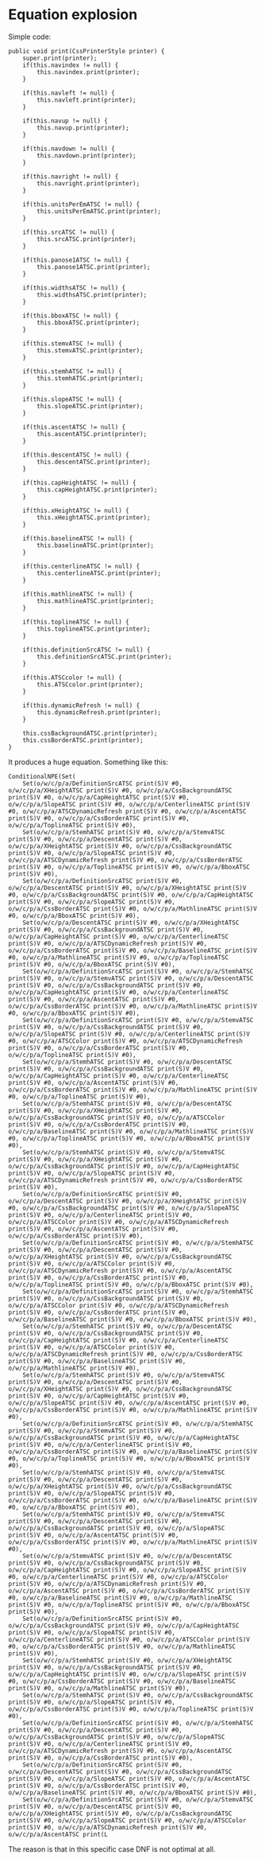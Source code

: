 # Equation explosion

Simple code:

    public void print(CssPrinterStyle printer) {
        super.print(printer);
        if(this.navindex != null) {
            this.navindex.print(printer);
        }

        if(this.navleft != null) {
            this.navleft.print(printer);
        }

        if(this.navup != null) {
            this.navup.print(printer);
        }

        if(this.navdown != null) {
            this.navdown.print(printer);
        }

        if(this.navright != null) {
            this.navright.print(printer);
        }

        if(this.unitsPerEmATSC != null) {
            this.unitsPerEmATSC.print(printer);
        }

        if(this.srcATSC != null) {
            this.srcATSC.print(printer);
        }

        if(this.panose1ATSC != null) {
            this.panose1ATSC.print(printer);
        }

        if(this.widthsATSC != null) {
            this.widthsATSC.print(printer);
        }

        if(this.bboxATSC != null) {
            this.bboxATSC.print(printer);
        }

        if(this.stemvATSC != null) {
            this.stemvATSC.print(printer);
        }

        if(this.stemhATSC != null) {
            this.stemhATSC.print(printer);
        }

        if(this.slopeATSC != null) {
            this.slopeATSC.print(printer);
        }

        if(this.ascentATSC != null) {
            this.ascentATSC.print(printer);
        }

        if(this.descentATSC != null) {
            this.descentATSC.print(printer);
        }

        if(this.capHeightATSC != null) {
            this.capHeightATSC.print(printer);
        }

        if(this.xHeightATSC != null) {
            this.xHeightATSC.print(printer);
        }

        if(this.baselineATSC != null) {
            this.baselineATSC.print(printer);
        }

        if(this.centerlineATSC != null) {
            this.centerlineATSC.print(printer);
        }

        if(this.mathlineATSC != null) {
            this.mathlineATSC.print(printer);
        }

        if(this.toplineATSC != null) {
            this.toplineATSC.print(printer);
        }

        if(this.definitionSrcATSC != null) {
            this.definitionSrcATSC.print(printer);
        }

        if(this.ATSCcolor != null) {
            this.ATSCcolor.print(printer);
        }

        if(this.dynamicRefresh != null) {
            this.dynamicRefresh.print(printer);
        }

        this.cssBackgroundATSC.print(printer);
        this.cssBorderATSC.print(printer);
    }

It produces a huge equation. Something like this:
    
    ConditionalNPE(Set(
        Set(o/w/c/p/a/DefinitionSrcATSC print(S)V #0, o/w/c/p/a/XHeightATSC print(S)V #0, o/w/c/p/a/CssBackgroundATSC print(S)V #0, o/w/c/p/a/CapHeightATSC print(S)V #0, o/w/c/p/a/SlopeATSC print(S)V #0, o/w/c/p/a/CenterlineATSC print(S)V #0, o/w/c/p/a/ATSCDynamicRefresh print(S)V #0, o/w/c/p/a/AscentATSC print(S)V #0, o/w/c/p/a/CssBorderATSC print(S)V #0, o/w/c/p/a/ToplineATSC print(S)V #0),
        Set(o/w/c/p/a/StemhATSC print(S)V #0, o/w/c/p/a/StemvATSC print(S)V #0, o/w/c/p/a/DescentATSC print(S)V #0, o/w/c/p/a/XHeightATSC print(S)V #0, o/w/c/p/a/CssBackgroundATSC print(S)V #0, o/w/c/p/a/SlopeATSC print(S)V #0, o/w/c/p/a/ATSCDynamicRefresh print(S)V #0, o/w/c/p/a/CssBorderATSC print(S)V #0, o/w/c/p/a/ToplineATSC print(S)V #0, o/w/c/p/a/BboxATSC print(S)V #0),
        Set(o/w/c/p/a/DefinitionSrcATSC print(S)V #0, o/w/c/p/a/DescentATSC print(S)V #0, o/w/c/p/a/XHeightATSC print(S)V #0, o/w/c/p/a/CssBackgroundATSC print(S)V #0, o/w/c/p/a/CapHeightATSC print(S)V #0, o/w/c/p/a/SlopeATSC print(S)V #0, o/w/c/p/a/CssBorderATSC print(S)V #0, o/w/c/p/a/MathlineATSC print(S)V #0, o/w/c/p/a/BboxATSC print(S)V #0),
        Set(o/w/c/p/a/DescentATSC print(S)V #0, o/w/c/p/a/XHeightATSC print(S)V #0, o/w/c/p/a/CssBackgroundATSC print(S)V #0, o/w/c/p/a/CapHeightATSC print(S)V #0, o/w/c/p/a/CenterlineATSC print(S)V #0, o/w/c/p/a/ATSCDynamicRefresh print(S)V #0, o/w/c/p/a/CssBorderATSC print(S)V #0, o/w/c/p/a/BaselineATSC print(S)V #0, o/w/c/p/a/MathlineATSC print(S)V #0, o/w/c/p/a/ToplineATSC print(S)V #0, o/w/c/p/a/BboxATSC print(S)V #0),
        Set(o/w/c/p/a/DefinitionSrcATSC print(S)V #0, o/w/c/p/a/StemhATSC print(S)V #0, o/w/c/p/a/StemvATSC print(S)V #0, o/w/c/p/a/DescentATSC print(S)V #0, o/w/c/p/a/CssBackgroundATSC print(S)V #0, o/w/c/p/a/CapHeightATSC print(S)V #0, o/w/c/p/a/CenterlineATSC print(S)V #0, o/w/c/p/a/AscentATSC print(S)V #0, o/w/c/p/a/CssBorderATSC print(S)V #0, o/w/c/p/a/MathlineATSC print(S)V #0, o/w/c/p/a/BboxATSC print(S)V #0),
        Set(o/w/c/p/a/DefinitionSrcATSC print(S)V #0, o/w/c/p/a/StemvATSC print(S)V #0, o/w/c/p/a/CssBackgroundATSC print(S)V #0, o/w/c/p/a/SlopeATSC print(S)V #0, o/w/c/p/a/CenterlineATSC print(S)V #0, o/w/c/p/a/ATSCColor print(S)V #0, o/w/c/p/a/ATSCDynamicRefresh print(S)V #0, o/w/c/p/a/CssBorderATSC print(S)V #0, o/w/c/p/a/ToplineATSC print(S)V #0),
        Set(o/w/c/p/a/StemhATSC print(S)V #0, o/w/c/p/a/DescentATSC print(S)V #0, o/w/c/p/a/CssBackgroundATSC print(S)V #0, o/w/c/p/a/CapHeightATSC print(S)V #0, o/w/c/p/a/CenterlineATSC print(S)V #0, o/w/c/p/a/AscentATSC print(S)V #0, o/w/c/p/a/CssBorderATSC print(S)V #0, o/w/c/p/a/MathlineATSC print(S)V #0, o/w/c/p/a/ToplineATSC print(S)V #0),
        Set(o/w/c/p/a/StemhATSC print(S)V #0, o/w/c/p/a/DescentATSC print(S)V #0, o/w/c/p/a/XHeightATSC print(S)V #0, o/w/c/p/a/CssBackgroundATSC print(S)V #0, o/w/c/p/a/ATSCColor print(S)V #0, o/w/c/p/a/CssBorderATSC print(S)V #0, o/w/c/p/a/BaselineATSC print(S)V #0, o/w/c/p/a/MathlineATSC print(S)V #0, o/w/c/p/a/ToplineATSC print(S)V #0, o/w/c/p/a/BboxATSC print(S)V #0),
        Set(o/w/c/p/a/StemhATSC print(S)V #0, o/w/c/p/a/StemvATSC print(S)V #0, o/w/c/p/a/XHeightATSC print(S)V #0, o/w/c/p/a/CssBackgroundATSC print(S)V #0, o/w/c/p/a/CapHeightATSC print(S)V #0, o/w/c/p/a/SlopeATSC print(S)V #0, o/w/c/p/a/ATSCDynamicRefresh print(S)V #0, o/w/c/p/a/CssBorderATSC print(S)V #0),
        Set(o/w/c/p/a/DefinitionSrcATSC print(S)V #0, o/w/c/p/a/DescentATSC print(S)V #0, o/w/c/p/a/XHeightATSC print(S)V #0, o/w/c/p/a/CssBackgroundATSC print(S)V #0, o/w/c/p/a/SlopeATSC print(S)V #0, o/w/c/p/a/CenterlineATSC print(S)V #0, o/w/c/p/a/ATSCColor print(S)V #0, o/w/c/p/a/ATSCDynamicRefresh print(S)V #0, o/w/c/p/a/AscentATSC print(S)V #0, o/w/c/p/a/CssBorderATSC print(S)V #0),
        Set(o/w/c/p/a/DefinitionSrcATSC print(S)V #0, o/w/c/p/a/StemhATSC print(S)V #0, o/w/c/p/a/DescentATSC print(S)V #0, o/w/c/p/a/XHeightATSC print(S)V #0, o/w/c/p/a/CssBackgroundATSC print(S)V #0, o/w/c/p/a/ATSCColor print(S)V #0, o/w/c/p/a/ATSCDynamicRefresh print(S)V #0, o/w/c/p/a/AscentATSC print(S)V #0, o/w/c/p/a/CssBorderATSC print(S)V #0, o/w/c/p/a/ToplineATSC print(S)V #0, o/w/c/p/a/BboxATSC print(S)V #0),
        Set(o/w/c/p/a/DefinitionSrcATSC print(S)V #0, o/w/c/p/a/StemhATSC print(S)V #0, o/w/c/p/a/CssBackgroundATSC print(S)V #0, o/w/c/p/a/ATSCColor print(S)V #0, o/w/c/p/a/ATSCDynamicRefresh print(S)V #0, o/w/c/p/a/CssBorderATSC print(S)V #0, o/w/c/p/a/BaselineATSC print(S)V #0, o/w/c/p/a/BboxATSC print(S)V #0),
        Set(o/w/c/p/a/StemhATSC print(S)V #0, o/w/c/p/a/DescentATSC print(S)V #0, o/w/c/p/a/CssBackgroundATSC print(S)V #0, o/w/c/p/a/CapHeightATSC print(S)V #0, o/w/c/p/a/CenterlineATSC print(S)V #0, o/w/c/p/a/ATSCColor print(S)V #0, o/w/c/p/a/ATSCDynamicRefresh print(S)V #0, o/w/c/p/a/CssBorderATSC print(S)V #0, o/w/c/p/a/BaselineATSC print(S)V #0, o/w/c/p/a/MathlineATSC print(S)V #0),
        Set(o/w/c/p/a/StemhATSC print(S)V #0, o/w/c/p/a/StemvATSC print(S)V #0, o/w/c/p/a/DescentATSC print(S)V #0, o/w/c/p/a/XHeightATSC print(S)V #0, o/w/c/p/a/CssBackgroundATSC print(S)V #0, o/w/c/p/a/CapHeightATSC print(S)V #0, o/w/c/p/a/SlopeATSC print(S)V #0, o/w/c/p/a/AscentATSC print(S)V #0, o/w/c/p/a/CssBorderATSC print(S)V #0, o/w/c/p/a/MathlineATSC print(S)V #0),
        Set(o/w/c/p/a/DefinitionSrcATSC print(S)V #0, o/w/c/p/a/StemhATSC print(S)V #0, o/w/c/p/a/StemvATSC print(S)V #0, o/w/c/p/a/CssBackgroundATSC print(S)V #0, o/w/c/p/a/CapHeightATSC print(S)V #0, o/w/c/p/a/CenterlineATSC print(S)V #0, o/w/c/p/a/CssBorderATSC print(S)V #0, o/w/c/p/a/BaselineATSC print(S)V #0, o/w/c/p/a/ToplineATSC print(S)V #0, o/w/c/p/a/BboxATSC print(S)V #0),
        Set(o/w/c/p/a/StemhATSC print(S)V #0, o/w/c/p/a/StemvATSC print(S)V #0, o/w/c/p/a/DescentATSC print(S)V #0, o/w/c/p/a/XHeightATSC print(S)V #0, o/w/c/p/a/CssBackgroundATSC print(S)V #0, o/w/c/p/a/SlopeATSC print(S)V #0, o/w/c/p/a/CssBorderATSC print(S)V #0, o/w/c/p/a/BaselineATSC print(S)V #0, o/w/c/p/a/BboxATSC print(S)V #0),
        Set(o/w/c/p/a/StemhATSC print(S)V #0, o/w/c/p/a/StemvATSC print(S)V #0, o/w/c/p/a/DescentATSC print(S)V #0, o/w/c/p/a/CssBackgroundATSC print(S)V #0, o/w/c/p/a/SlopeATSC print(S)V #0, o/w/c/p/a/AscentATSC print(S)V #0, o/w/c/p/a/CssBorderATSC print(S)V #0, o/w/c/p/a/MathlineATSC print(S)V #0),
        Set(o/w/c/p/a/StemvATSC print(S)V #0, o/w/c/p/a/DescentATSC print(S)V #0, o/w/c/p/a/CssBackgroundATSC print(S)V #0, o/w/c/p/a/CapHeightATSC print(S)V #0, o/w/c/p/a/SlopeATSC print(S)V #0, o/w/c/p/a/CenterlineATSC print(S)V #0, o/w/c/p/a/ATSCColor print(S)V #0, o/w/c/p/a/ATSCDynamicRefresh print(S)V #0, o/w/c/p/a/AscentATSC print(S)V #0, o/w/c/p/a/CssBorderATSC print(S)V #0, o/w/c/p/a/BaselineATSC print(S)V #0, o/w/c/p/a/MathlineATSC print(S)V #0, o/w/c/p/a/ToplineATSC print(S)V #0, o/w/c/p/a/BboxATSC print(S)V #0),
        Set(o/w/c/p/a/DefinitionSrcATSC print(S)V #0, o/w/c/p/a/CssBackgroundATSC print(S)V #0, o/w/c/p/a/CapHeightATSC print(S)V #0, o/w/c/p/a/SlopeATSC print(S)V #0, o/w/c/p/a/CenterlineATSC print(S)V #0, o/w/c/p/a/ATSCColor print(S)V #0, o/w/c/p/a/CssBorderATSC print(S)V #0, o/w/c/p/a/MathlineATSC print(S)V #0),
        Set(o/w/c/p/a/StemhATSC print(S)V #0, o/w/c/p/a/XHeightATSC print(S)V #0, o/w/c/p/a/CssBackgroundATSC print(S)V #0, o/w/c/p/a/CapHeightATSC print(S)V #0, o/w/c/p/a/SlopeATSC print(S)V #0, o/w/c/p/a/CssBorderATSC print(S)V #0, o/w/c/p/a/BaselineATSC print(S)V #0, o/w/c/p/a/MathlineATSC print(S)V #0),
        Set(o/w/c/p/a/StemhATSC print(S)V #0, o/w/c/p/a/CssBackgroundATSC print(S)V #0, o/w/c/p/a/SlopeATSC print(S)V #0, o/w/c/p/a/CssBorderATSC print(S)V #0, o/w/c/p/a/ToplineATSC print(S)V #0),
        Set(o/w/c/p/a/DefinitionSrcATSC print(S)V #0, o/w/c/p/a/StemhATSC print(S)V #0, o/w/c/p/a/DescentATSC print(S)V #0, o/w/c/p/a/CssBackgroundATSC print(S)V #0, o/w/c/p/a/SlopeATSC print(S)V #0, o/w/c/p/a/CenterlineATSC print(S)V #0, o/w/c/p/a/ATSCDynamicRefresh print(S)V #0, o/w/c/p/a/AscentATSC print(S)V #0, o/w/c/p/a/CssBorderATSC print(S)V #0),
        Set(o/w/c/p/a/DefinitionSrcATSC print(S)V #0, o/w/c/p/a/DescentATSC print(S)V #0, o/w/c/p/a/CssBackgroundATSC print(S)V #0, o/w/c/p/a/SlopeATSC print(S)V #0, o/w/c/p/a/AscentATSC print(S)V #0, o/w/c/p/a/CssBorderATSC print(S)V #0, o/w/c/p/a/BaselineATSC print(S)V #0, o/w/c/p/a/BboxATSC print(S)V #0),
        Set(o/w/c/p/a/DefinitionSrcATSC print(S)V #0, o/w/c/p/a/StemvATSC print(S)V #0, o/w/c/p/a/DescentATSC print(S)V #0, o/w/c/p/a/XHeightATSC print(S)V #0, o/w/c/p/a/CssBackgroundATSC print(S)V #0, o/w/c/p/a/SlopeATSC print(S)V #0, o/w/c/p/a/ATSCColor print(S)V #0, o/w/c/p/a/ATSCDynamicRefresh print(S)V #0, o/w/c/p/a/AscentATSC print(L

The reason is that in this specific case DNF is not optimal at all.
